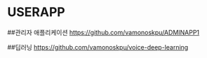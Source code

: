 # USERAPP
##관리자 애플리케이션
https://github.com/vamonoskpu/ADMINAPP1


##딥러닝
https://github.com/vamonoskpu/voice-deep-learning


